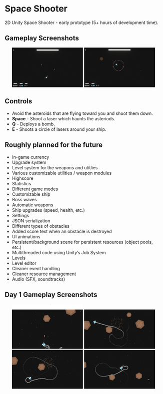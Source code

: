 # Space Shooter
2D Unity Space Shooter - early prototype (5+ hours of development time).

## Gameplay Screenshots
<p align="center">
  <img src="Docs/Screenshot5.png" width="45%" alt="Gameplay Screenshot 1">
  <img src="Docs/Screenshot6.png" width="45%" alt="Gameplay Screenshot 2">
</p>

## Controls
- Avoid the asteroids that are flying toward you and shoot them down.
- **Space** - Shoot a laser which haunts the asteriods.
- **Q** - Deploys a bomb.
- **E** - Shoots a circle of lasers around your ship.

## Roughly planned for the future
- In-game currency
- Upgrade system
- Level system for the weapons and utitlies
- Various customizable utilities / weapon modules
- Highscore
- Statistics
- Different game modes
- Customizable ship
- Boss waves
- Automatic weapons
- Ship upgrades (speed, health, etc.)
- Settings
- JSON serialization
- Different types of obstacles
- Added score text when an obstacle is destroyed
- UI animations
- Persistent/background scene for persistent resources (object pools, etc.)
- Multithreaded code using Unity’s Job System
- Levels
- Level editor
- Cleaner event handling
- Cleaner resource management
- Audio (SFX, soundtracks)

## Day 1 Gameplay Screenshots
<p align="center">
  <img src="Docs/Screenshot1.png" width="45%" alt="Gameplay Screenshot 1">
  <img src="Docs/Screenshot2.png" width="45%" alt="Gameplay Screenshot 2">
  <img src="Docs/Screenshot3.png" width="45%" alt="Gameplay Screenshot 3">
  <img src="Docs/Screenshot4.png" width="45%" alt="Gameplay Screenshot 4">
</p>
